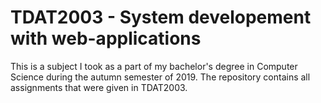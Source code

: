 # TDAT2003 - System developement with web-applications 

This is a subject I took as a part of my bachelor's degree in Computer Science during the autumn semester of 2019. The repository contains all assignments that were given in TDAT2003.
